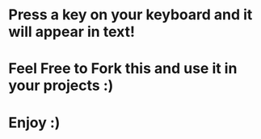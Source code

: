<h1>Press a key on your keyboard and it will appear in text!</h1>
<h1>Feel Free to Fork this and use it in your projects :)</h1>
<h1>Enjoy :)</h1>
